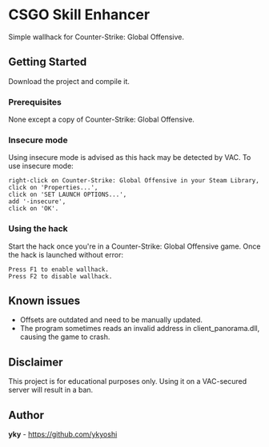# CSGO Skill Enhancer
Simple wallhack for Counter-Strike: Global Offensive.
## Getting Started
Download the project and compile it.
### Prerequisites
None except a copy of Counter-Strike: Global Offensive.
### Insecure mode
Using insecure mode is advised as this hack may be detected by VAC.
To use insecure mode:
```
right-click on Counter-Strike: Global Offensive in your Steam Library,
click on 'Properties...',
click on 'SET LAUNCH OPTIONS...',
add '-insecure',
click on 'OK'.
```
### Using the hack
Start the hack once you're in a Counter-Strike: Global Offensive game.
Once the hack is launched without error:
```
Press F1 to enable wallhack.
Press F2 to disable wallhack.
```
## Known issues
* Offsets are outdated and need to be manually updated.
* The program sometimes reads an invalid address in client_panorama.dll, causing the game to crash.
## Disclaimer
This project is for educational purposes only. Using it on a VAC-secured server will result in a ban.
## Author
**yky** - https://github.com/ykyoshi
